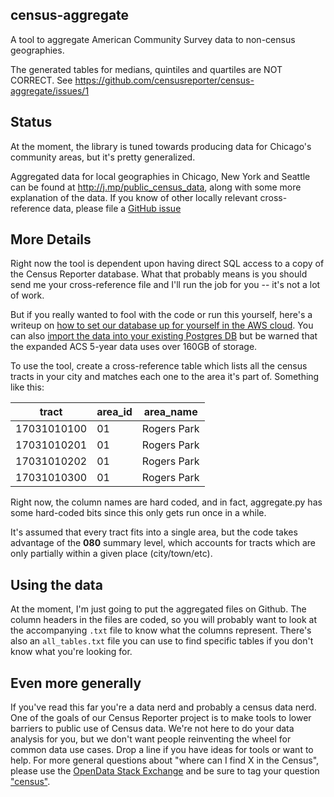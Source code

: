 census-aggregate
----------------
A tool to aggregate American Community Survey data to non-census geographies.

The generated tables for medians, quintiles and quartiles are NOT CORRECT. See https://github.com/censusreporter/census-aggregate/issues/1

Status
------
At the moment, the library is tuned towards producing data for Chicago's community areas, but it's pretty generalized.

Aggregated data for local geographies in Chicago, New York and Seattle can be found at http://j.mp/public_census_data, along with some more explanation of the data. If you know of other locally relevant cross-reference data, please file a [GitHub issue](http://github.com/censusreporter/census-aggregate/issues)

More Details
------------
Right now the tool is dependent upon having direct SQL access to a copy of the Census Reporter database. What that probably means is you should send me your cross-reference file and I'll run the job for you -- it's not a lot of work.

But if you really wanted to fool with the code or run this yourself, here's a writeup on [how to set our database up for yourself in the AWS cloud](http://censusreporter.tumblr.com/post/55886690087/using-census-data-in-postgresql). You can also [import the data into your existing Postgres DB](http://censusreporter.tumblr.com/post/73727555158/easier-access-to-acs-data) but be warned that the expanded ACS 5-year data uses over 160GB of storage.

To use the tool, create a cross-reference table which lists all the census tracts in your city and matches each one to the area it's part of. Something like this: 

tract|area_id|area_name
-----|-------|---------
17031010100|01|Rogers Park
17031010201|01|Rogers Park
17031010202|01|Rogers Park
17031010300|01|Rogers Park

Right now, the column names are hard coded, and in fact, aggregate.py has some hard-coded bits since this only gets run once in a while.

It's assumed that every tract fits into a single area, but the code takes advantage of the **080** summary level, which accounts for tracts which are only partially within a given place (city/town/etc).

Using the data
--------------
At the moment, I'm just going to put the aggregated files on Github. The column headers in the files are coded, so you will probably want to look at the accompanying `.txt` file to know what the columns represent. There's also an `all_tables.txt` file you can use to find specific tables if you don't know what you're looking for.

Even more generally
-------------------
If you've read this far you're a data nerd and probably a census data nerd. One of the goals of our Census Reporter project is to make tools to lower barriers to public use of Census data. We're not here to do your data analysis for you, but we don't want people reinventing the wheel for common data use cases. Drop a line if you have ideas for tools or want to help. For more general questions about "where can I find X in the Census", please use the [OpenData Stack Exchange](http://opendata.stackexchange.com/) and be sure to tag your question ["census"](http://opendata.stackexchange.com/questions/tagged/census).